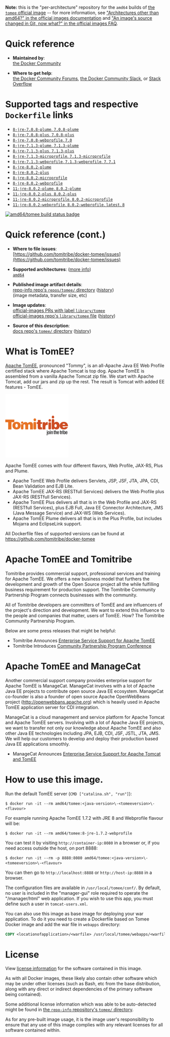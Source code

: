 <!--

********************************************************************************

WARNING:

    DO NOT EDIT "tomee/README.md"

    IT IS AUTO-GENERATED

    (from the other files in "tomee/" combined with a set of templates)

********************************************************************************

-->

**Note:** this is the "per-architecture" repository for the `amd64` builds of [the `tomee` official image](https://hub.docker.com/_/tomee) -- for more information, see ["Architectures other than amd64?" in the official images documentation](https://github.com/docker-library/official-images#architectures-other-than-amd64) and ["An image's source changed in Git, now what?" in the official images FAQ](https://github.com/docker-library/faq#an-images-source-changed-in-git-now-what).

# Quick reference

-	**Maintained by**:  
	[the Docker Community](https://github.com/tomitribe/docker-tomee)

-	**Where to get help**:  
	[the Docker Community Forums](https://forums.docker.com/), [the Docker Community Slack](https://dockr.ly/slack), or [Stack Overflow](https://stackoverflow.com/search?tab=newest&q=docker)

# Supported tags and respective `Dockerfile` links

-	[`8-jre-7.0.8-plume`, `7.0.8-plume`](https://github.com/tomitribe/docker-tomee/blob/9ca4bbde0f622cd0068fdd63a0523b09efcec239/TomEE-7.0/jre8/plume/Dockerfile)
-	[`8-jre-7.0.8-plus`, `7.0.8-plus`](https://github.com/tomitribe/docker-tomee/blob/9ca4bbde0f622cd0068fdd63a0523b09efcec239/TomEE-7.0/jre8/plus/Dockerfile)
-	[`8-jre-7.0.8-webprofile`, `7.0`](https://github.com/tomitribe/docker-tomee/blob/9ca4bbde0f622cd0068fdd63a0523b09efcec239/TomEE-7.0/jre8/webprofile/Dockerfile)
-	[`8-jre-7.1.3-plume`, `7.1.3-plume`](https://github.com/tomitribe/docker-tomee/blob/9ca4bbde0f622cd0068fdd63a0523b09efcec239/TomEE-7.1/jre8/plume/Dockerfile)
-	[`8-jre-7.1.3-plus`, `7.1.3-plus`](https://github.com/tomitribe/docker-tomee/blob/9ca4bbde0f622cd0068fdd63a0523b09efcec239/TomEE-7.1/jre8/plus/Dockerfile)
-	[`8-jre-7.1.3-microprofile`, `7.1.3-microprofile`](https://github.com/tomitribe/docker-tomee/blob/9ca4bbde0f622cd0068fdd63a0523b09efcec239/TomEE-7.1/jre8/microprofile/Dockerfile)
-	[`8-jre-7.1.3-webprofile`, `7.1.3-webprofile`, `7`, `7.1`](https://github.com/tomitribe/docker-tomee/blob/9ca4bbde0f622cd0068fdd63a0523b09efcec239/TomEE-7.1/jre8/webprofile/Dockerfile)
-	[`8-jre-8.0.2-plume`](https://github.com/tomitribe/docker-tomee/blob/9ca4bbde0f622cd0068fdd63a0523b09efcec239/TomEE-8.0/jre8/plume/Dockerfile)
-	[`8-jre-8.0.2-plus`](https://github.com/tomitribe/docker-tomee/blob/9ca4bbde0f622cd0068fdd63a0523b09efcec239/TomEE-8.0/jre8/plus/Dockerfile)
-	[`8-jre-8.0.2-microprofile`](https://github.com/tomitribe/docker-tomee/blob/9ca4bbde0f622cd0068fdd63a0523b09efcec239/TomEE-8.0/jre8/microprofile/Dockerfile)
-	[`8-jre-8.0.2-webprofile`](https://github.com/tomitribe/docker-tomee/blob/9ca4bbde0f622cd0068fdd63a0523b09efcec239/TomEE-8.0/jre8/webprofile/Dockerfile)
-	[`11-jre-8.0.2-plume`, `8.0.2-plume`](https://github.com/tomitribe/docker-tomee/blob/9ca4bbde0f622cd0068fdd63a0523b09efcec239/TomEE-8.0/jre11/plume/Dockerfile)
-	[`11-jre-8.0.2-plus`, `8.0.2-plus`](https://github.com/tomitribe/docker-tomee/blob/9ca4bbde0f622cd0068fdd63a0523b09efcec239/TomEE-8.0/jre11/plus/Dockerfile)
-	[`11-jre-8.0.2-microprofile`, `8.0.2-microprofile`](https://github.com/tomitribe/docker-tomee/blob/9ca4bbde0f622cd0068fdd63a0523b09efcec239/TomEE-8.0/jre11/microprofile/Dockerfile)
-	[`11-jre-8.0.2-webprofile`, `8.0.2-webprofile`, `latest`, `8`](https://github.com/tomitribe/docker-tomee/blob/9ca4bbde0f622cd0068fdd63a0523b09efcec239/TomEE-8.0/jre11/webprofile/Dockerfile)

[![amd64/tomee build status badge](https://img.shields.io/jenkins/s/https/doi-janky.infosiftr.net/job/multiarch/job/amd64/job/tomee.svg?label=amd64/tomee%20%20build%20job)](https://doi-janky.infosiftr.net/job/multiarch/job/amd64/job/tomee/)

# Quick reference (cont.)

-	**Where to file issues**:  
	[https://github.com/tomitribe/docker-tomee/issues](https://github.com/tomitribe/docker-tomee/issues)

-	**Supported architectures**: ([more info](https://github.com/docker-library/official-images#architectures-other-than-amd64))  
	[`amd64`](https://hub.docker.com/r/amd64/tomee/)

-	**Published image artifact details**:  
	[repo-info repo's `repos/tomee/` directory](https://github.com/docker-library/repo-info/blob/master/repos/tomee) ([history](https://github.com/docker-library/repo-info/commits/master/repos/tomee))  
	(image metadata, transfer size, etc)

-	**Image updates**:  
	[official-images PRs with label `library/tomee`](https://github.com/docker-library/official-images/pulls?q=label%3Alibrary%2Ftomee)  
	[official-images repo's `library/tomee` file](https://github.com/docker-library/official-images/blob/master/library/tomee) ([history](https://github.com/docker-library/official-images/commits/master/library/tomee))

-	**Source of this description**:  
	[docs repo's `tomee/` directory](https://github.com/docker-library/docs/tree/master/tomee) ([history](https://github.com/docker-library/docs/commits/master/tomee))

# What is TomEE?

[Apache TomEE](http://tomee.apache.org/), pronounced "Tommy", is an all-Apache Java EE Web Profile certified stack where Apache Tomcat is top dog. Apache TomEE is assembled from a vanilla Apache Tomcat zip file. We start with Apache Tomcat, add our jars and zip up the rest. The result is Tomcat with added EE features - TomEE.

![logo](https://raw.githubusercontent.com/docker-library/docs/4a10a52c08621b68c1b1b53b561f819d9e78c2e0/tomee/logo.png)

Apache TomEE comes with four different flavors, Web Profile, JAX-RS, Plus and Plume.

-	Apache TomEE Web Profile delivers Servlets, JSP, JSF, JTA, JPA, CDI, Bean Validation and EJB Lite.
-	Apache TomEE JAX-RS (RESTfull Services) delivers the Web Profile plus JAX-RS (RESTfull Services).
-	Apache TomEE Plus delivers all that is in the Web Profile and JAX-RS (RESTfull Services), plus EJB Full, Java EE Connector Architecture, JMS (Java Message Service) and JAX-WS (Web Services).
-	Apache TomEE Plume delivers all that is in the Plus Profile, but includes Mojarra and EclipseLink support.

All Dockerfile files of supported versions can be found at https://github.com/tomitribe/docker-tomee

# Apache TomEE and Tomitribe

Tomitribe provides commercial support, professional services and training for Apache TomEE. We offers a new business model that furthers the development and growth of the Open Source project all the while fulfilling business requirement for production support. The Tomitribe Community Partnership Program connects businesses with the community.

All of Tomitribe developers are committers of TomEE and are influencers of the project's direction and development. We want to extend this influence to the people and companies that matter, users of TomEE. How? The Tomitribe Community Partnership Program.

Below are some press releases that might be helpful:

-	Tomitribe Announces [Enterprise Service Support for Apache TomEE](http://www.tomitribe.com/company/press/tomitribe_enterprise_service_support_for_apache_tomee_javaone_2013/)
-	Tomitribe Introduces [Community Partnership Program Conference](http://www.tomitribe.com/company/press/tomitribe-introduces-community-partnership-program-and-presents-java-ee-sessions-at-javaone-2014-conference/)

# Apache TomEE and ManageCat

Another commercial support company provides enterprise support for Apache TomEE is ManageCat. ManageCat involves with a lot of Apache Java EE projects to contribute open source Java EE ecosystem. ManageCat co-founder is also a founder of open source Apache OpenWebBeans project (http://openwebbans.apache.org) which is heavily used in Apache TomEE application server for CDI integration.

ManageCat is a cloud management and service platform for Apache Tomcat and Apache TomEE servers. Involving with a lot of Apache Java EE projects, we want to transfer not only our knowledge about Apache TomEE and also other Java EE technologies including JPA, EJB, CDI, JSF, JSTL, JTA, JMS. We will help our customers to develop and deploy their production based Java EE applications smoothly.

-	ManageCat Announces [Enterprise Service Support for Apache Tomcat and TomEE](http://managecat.com/index.php/enterprise-tomcat-support)

# How to use this image.

Run the default TomEE server (`CMD ["catalina.sh", "run"]`):

```console
$ docker run -it --rm amd64/tomee:<java-version>\-<tomeeversion>\-<flavour>
```

For example running Apache TomEE 1.7.2 with JRE 8 and Webprofile flavour will be:

```console
$ docker run -it --rm amd64/tomee:8-jre-1.7.2-webprofile
```

You can test it by visiting `http://container-ip:8080` in a browser or, if you need access outside the host, on port 8888:

```console
$ docker run -it --rm -p 8888:8080 amd64/tomee:<java-version>\-<tomeeversion>\-<flavour>
```

You can then go to `http://localhost:8888` or `http://host-ip:8888` in a browser.

The configuration files are available in `/usr/local/tomee/conf/`. By default, no user is included in the "manager-gui" role required to operate the "/manager/html" web application. If you wish to use this app, you must define such a user in `tomcat-users.xml`.

You can also use this image as base image for deploying your war application. To do it you need to create a Dockerfile based on Tomee Docker image and add the war file in `webapps` directory:

```dockerfile
COPY <locationofapplication>/<warfile> /usr/local/tomee/webapps/<warfile>
```

# License

View [license information](http://www.apache.org/licenses/LICENSE-2.0) for the software contained in this image.

As with all Docker images, these likely also contain other software which may be under other licenses (such as Bash, etc from the base distribution, along with any direct or indirect dependencies of the primary software being contained).

Some additional license information which was able to be auto-detected might be found in [the `repo-info` repository's `tomee/` directory](https://github.com/docker-library/repo-info/tree/master/repos/tomee).

As for any pre-built image usage, it is the image user's responsibility to ensure that any use of this image complies with any relevant licenses for all software contained within.
